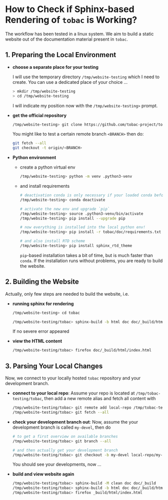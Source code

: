 
# How to Check if Sphinx-based Rendering of `tobac` is Working?


The workflow has been tested in a linux system. We aim to build a static website out of the documentation material present in `tobac`.


## 1. Preparing the Local Environment

* **choose a separate place for your testing**

  I will use the temporary directory `/tmp/website-testing` which I need to create. You can use a dedicated place of your choice ...
  
  ```bash
  > mkdir /tmp/website-testing
  > cd /tmp/website-testing
  ```
  I will indicate my position now with the `/tmp/website-testing>` prompt.

* **get the official repository**

  ```bash
  /tmp/website-testing> git clone https://github.com/tobac-project/tobac
  ```

  You might like to test a certain remote branch `<BRANCH>` then do:

  ```bash
  git fetch --all
  git checkout -t origin/<BRANCH> 
  ```
  
* **Python environment**
    * create a python virtual env
        ```bash
        /tmp/website-testing> python -m venv .python3-venv
        ```
        
    * and install requirements
        ```bash
        # deactivation conda is only necessary if your loaded conda before ...
        /tmp/website-testing> conda deactivate

        # activate the new env and upgrade `pip`
        /tmp/website-testing> source .python3-venv/bin/activate
        /tmp/website-testing> pip install --upgrade pip
        
        # now everything is installed into the local python env!
        /tmp/website-testing> pip install -r tobac/doc/requirements.txt

        # and also install RTD scheme
        /tmp/website-testing> pip install sphinx_rtd_theme

        ```
        `pip`-based installation takes a bit of time, but is much faster than `conda`. If the installation runs without problems, you are ready to build the website.


## 2. Building the Website

Actually, only few steps are needed to build the website, i.e.


* **running sphinx for rendering**

    ```bash
    /tmp/website-testing> cd tobac

    /tmp/website-testing/tobac> sphinx-build -b html doc doc/_build/html
    ```
    
    If no severe error appeared
    
    
* **view the HTML content**

    ```bash
    /tmp/website-testing/tobac> firefox doc/_build/html/index.html
    ```


## 3. Parsing Your Local Changes

Now, we connect to your locally hosted `tobac` repository and your development branch.

* **connect to your local repo**: 
    Assume your repo is located at `/tmp/tobac-testing/tobac`, then add a new remote alias and fetch all content with

    ```bash
    /tmp/website-testing/tobac> git remote add local-repo /tmp/tobac-testing/tobac
    /tmp/website-testing/tobac> git fetch --all
    ```    
* **check your development branch out**:
    Now, assume the your development branch is called `my-devel`, then do
  
    ```bash
    # to get a first overview on available branches
    /tmp/website-testing/tobac> git branch --all
    
    # and then actually get your development branch
    /tmp/website-testing/tobac> git checkout -b my-devel local-repo/my-devel
    ```
    
    You should see your developments, now ...
    
* **build and view website again**

    ```bash    
    /tmp/website-testing/tobac> sphinx-build -M clean doc doc/_build
    /tmp/website-testing/tobac> sphinx-build -b html doc doc/_build/html
    /tmp/website-testing/tobac> firefox _build/html/index.html
    ```

